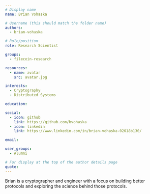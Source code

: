 ```yaml
---
# Display name
name: Brian Vohaska

# Username (this should match the folder name)
authors:
  - brian-vohaska

# Role/position
role: Research Scientist

groups:
  - filecoin-research

resources:
  - name: avatar
    src: avatar.jpg

interests:
  - Cryptography
  - Distributed Systems

education:

social:
  - icon: github
    link: https://github.com/bvohaska
  - icon: linkedin
    link: https://www.linkedin.com/in/brian-vohaska-02618b130/

email:

user_groups:
  - Alumni

# For display at the top of the author details page
quote:
---
```

Brian is a cryptographer and engineer with a focus on building better protocols and exploring the science behind those protocols.
